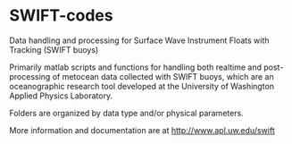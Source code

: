 # SWIFT-codes
Data handling and processing for Surface Wave Instrument Floats with Tracking (SWIFT buoys)

Primarily matlab scripts and functions for handling both realtime and post-processing of metocean data collected with SWIFT buoys, which are an oceanographic research tool developed at the University of Washington Applied Physics Laboratory.   

Folders are organized by data type and/or physical parameters.  

More information and documentation are at http://www.apl.uw.edu/swift 
